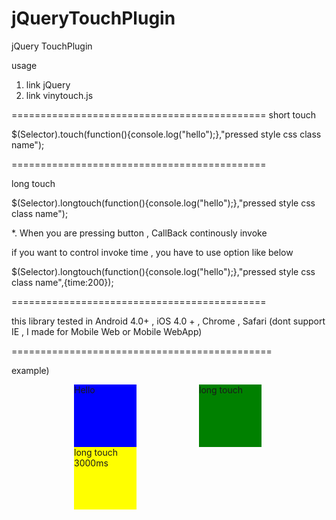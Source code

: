 jQueryTouchPlugin
=================

jQuery TouchPlugin

usage

1. link jQuery
2. link vinytouch.js

============================================
short touch

$(Selector).touch(function(){console.log("hello");},"pressed style css class name");

============================================

long touch 

$(Selector).longtouch(function(){console.log("hello");},"pressed style css class name");

*. When you are pressing button , CallBack continously invoke 

  if you want to control invoke time , you have to use option like below
  

$(Selector).longtouch(function(){console.log("hello");},"pressed style css class name",{time:200});

============================================


this library tested in Android 4.0+ , iOS 4.0 + , Chrome , Safari (dont support IE , I made for Mobile Web or Mobile WebApp)


=============================================

example)

<HTML>
<script src="http://code.jquery.com/jquery-1.11.0.min.js"></script>
<script src="vinytouch.js"></script>

<SCRIPT LANGUAGE="JavaScript">
<!--

$(document).ready(function(){
	$(".btn").touch(function(){console.log("touched!!");},"btn_presss");
	$(".btn_long").longtouch(function(){console.log("long touched Callback!!");},"btn_presss");
	$(".btn_long_3000").longtouch(function(){console.log("long touched Callback!! -3000ms");},"btn_presss",{time:3000});
});

//-->
</SCRIPT>

<style>
.btn{
	background-color:blue;
}
.btn_long{
	background-color:green;
}
.btn_long_3000{
	background-color:yellow;
}
.btn_presss{
	background-color:red;
}
div{
	width:100px;
	height:100px;
	float:left;
	margin-left:100px;
}
</style>

<BODY>
<div class = "btn">Hello</div>
<div class = "btn_long">long touch</div>
<div class = "btn_long_3000">long touch 3000ms </div>
</BODY>
</HTML>
